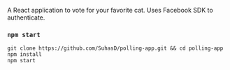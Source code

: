 A React application to vote for your favorite cat. Uses Facebook SDK to authenticate.


### `npm start`

```shell
git clone https://github.com/SuhasD/polling-app.git && cd polling-app
npm install
npm start
```
